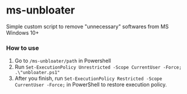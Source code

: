 # ms-unbloater
Simple custom script to remove "unnecessary" softwares from MS Windows 10+

### How to use
1. Go to `/ms-unbloater/path` in Powershell
2. Run `Set-ExecutionPolicy Unrestricted -Scope CurrentUser -Force; .\"unbloater.ps1"`
3. After you finish, run `Set-ExecutionPolicy Restricted -Scope CurrentUser -Force;` in PowerShell to restore execution policy.
